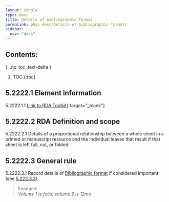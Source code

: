 ```yaml
---
layout: single
type: docs
title: Details of bibliographic format
permalink: phys-desc/Details-of-bibliographic-format/
sidebar:
  nav: "docs"
---
```


## Contents:
{: .no_toc .text-delta }

1. TOC
{:toc}

## 5.2222.1 Element information

<a name="5.2222.1.1">5.2222.1.1</a> [Link to RDA Toolkit](https://beta.rdatoolkit.org/en-US_ala-c5ac3ce3-80bc-3a38-aaf5-e4107a8312cd){:target="_blank"}

## 5.2222.2 RDA Definition and scope

<a name="5.2222.2.1">5.2222.2.1</a> Details of a proportional relationship between a whole sheet in a printed or manuscript resource and the individual leaves that result if that sheet is left full, cut, or folded.

## 5.2222.3 General rule 

<a name="5.2222.3.1">5.2222.3.1</a> Record details of [Bibliographic format](/DCRMR/phys-desc/Bibliographic-format/) if considered important (see [5.222.3.3](/DCRMR/phys-desc/Bibliographic-format/#5.222.3.3)).

>Example:  
><CITE>Volume 1 is folio; volume 2 is 12mo</CITE>